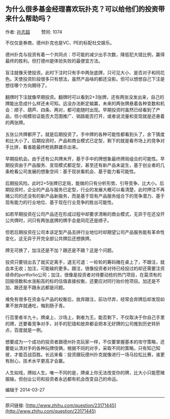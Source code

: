 ## 为什么很多基金经理喜欢玩扑克？可以给他们的投资带来什么帮助吗？

作者: [孙志超](http://www.zhihu.com/people/edtall)&nbsp;&nbsp;&nbsp;&nbsp;&nbsp;&nbsp;&nbsp;&nbsp; 赞同: 1074


不仅仅是券商，德州扑克也是VC、PE的标配社交娱乐。<br><br>德州扑克与投资有着一个共同点：尽可能的减少出手次数，降低犯大错比例，赢得最终的胜利。但打德州是体验失败的最便宜方法。<br><br>盲注就像天使投资。此时下注时只有手中两张底牌，只可见大小、是否对子和同花色。天使投资阶段很多只有想法，虽然产品啥的都还没影。但可以想想自己下注是想往哪个方向期待了。 <br><br>翻牌时下注就像早期投资。翻牌时可以看到2+3张牌，还有两张没发出来，自己的牌能出息成什么样还未可知。远没办法断定输赢，未来的两张牌悬着各种变数和机会：顺子、葫芦、四条、两对，都可能随时出现。早期投资时虽然已经看到了产品，但小规模验证能否大范围推广、销路能否打开，或者说流量和变现就是还悬着的两张牌。 <br><br>五张公共牌都开了。就是后期投资了。手中牌的各种可能性都看到头了，余下猜度和比大小了。后期投资时，产品和商业模式已定型，剩下的就是看市场上的竞争对手比拼，看谁能最终枪挑群雄杀出来。 <br><br>早期投机会。由于还有公共牌未开，基于手中的牌想象最终牌局组合的可能性。早期投资由于产品服务、变现模式都定型，甚至还有新产品未诞生，基于创业者的几条枪看公司发展的想象空间：基于现状看机会、基于能力看可能性。 <br><br>后期投风险。此时2+5张牌已定局，能做的只有分析形势、引导竞争、比大小。后期投资时，企业的产品与服务已定型，行业的发展大概可以看清楚，此时押注不再赌公司的还没有的新产品新服务，而是基于现有产品服务组合下的竞争潜力、基于现有能力的行业地位、基于现在行业竞争的胜出可能性。 <br><br>如若早期投资在公司产品还在形成过程中却要求清晰的商业模式，无异于在还没开公共牌时，问只有两张底牌的牌手会是同花还是顺子。 <br><br>但若后期投资在公司本该定型产品去拼行业地位时却期望公司产品服务能有革命性变化，这无异于开完全部公共牌后还想换牌。 <br><br>牌无可换了，加注还是不加？跟还是不跟？这是个问题。 <br><br>投资只要钱出去了就买定离手，退无可退：一轮轮的筹码赌在桌上了，不跟注，就血本无收；加注，可能输的更多。跟注，很像投资者对待已经投过的却还需要注资续命的portforlio公司；加注，很像是投资者对待要动抢的热门项目，在莫须有的回报倍数和水涨船高的标的估值直接权衡，还要应对同行抬价抢项目。加还是不加、跟还是不跟永远都是问题。 <br><br>难免有很多在资金与产品的权衡后，放弃跟注，前功尽弃，经常会弃牌后却发现如果不放弃就通吃，悔到肠子青。 <br><br>行百里者半九十。牌桌上、沙场上，剩者为王。能否剩下，不仅取决于你自己手里的牌，还要看竞争对手，对手的犯错和放弃都会把本无好牌的公司推到历史转折点，百度就是一例。 <br><br>想要成为一个成功的投资者跟德州扑克玩家一样，不仅要掌握基本的攻守策略，还要能认清对手的各种玩牌伎俩，根据不同的对手，采取不同的策略，只有知己知彼，才能百战百胜。长远来看：投资跟玩德州扑克就像进行一场马拉松比赛，谁更有耐心，技术水平更高才会赢。 <br><br>人生如戏，牌如人生。唯一不同的是，牌桌上你无法改变你的牌，比大小只能愿赌服输，但创业公司和投资者永远都有机会改变自己的命运。



编辑于 2014-03-27



---
原问链接: [http://www.zhihu.com/question/23171445](http://www.zhihu.com/question/23171445)